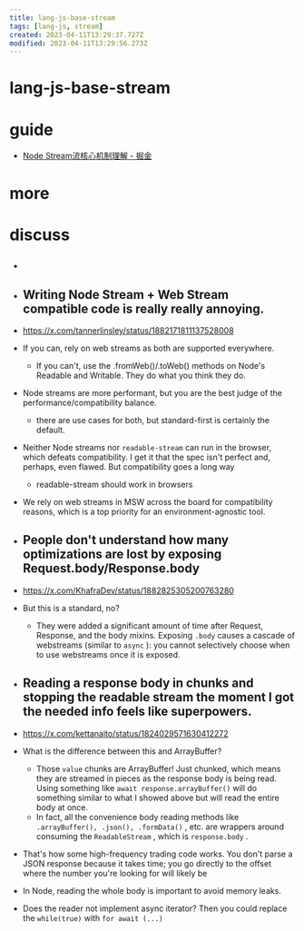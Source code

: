 ```yaml
---
title: lang-js-base-stream
tags: [lang-js, stream]
created: 2023-04-11T13:29:37.727Z
modified: 2023-04-11T13:29:56.273Z
---
```


# lang-js-base-stream

# guide

- [Node Stream流核心机制理解 - 掘金](https://juejin.cn/post/7115043225944981535)
# more

# discuss

- ## 

- ## Writing Node Stream + Web Stream compatible code is really really annoying.
- https://x.com/tannerlinsley/status/1882171811137528008
- If you can, rely on web streams as both are supported everywhere. 
  - If you can't, use the .fromWeb()/.toWeb() methods on Node's Readable and Writable. They do what you think they do.
- Node streams are more performant, but you are the best judge of the performance/compatibility balance.
  -  there are use cases for both, but standard-first is certainly the default. 

- Neither Node streams nor `readable-stream` can run in the browser, which defeats compatibility. I get it that the spec isn't perfect and, perhaps, even flawed. But compatibility goes a long way
  - readable-stream should work in browsers

- We rely on web streams in MSW across the board for compatibility reasons, which is a top priority for an environment-agnostic tool.

- ## People don't understand how many optimizations are lost by exposing Request.body/Response.body
- https://x.com/KhafraDev/status/1882825305200763280
- But this is a standard, no? 
  - They were added a significant amount of time after Request, Response, and the body mixins. Exposing `.body` causes a cascade of webstreams (similar to `async` ): you cannot selectively choose when to use webstreams once it is exposed.

- ## Reading a response body in chunks and stopping the readable stream the moment I got the needed info feels like superpowers.  
- https://x.com/kettanaito/status/1824029571630412272
- What is the difference between this and ArrayBuffer?
  - Those `value` chunks are ArrayBuffer! Just chunked, which means they are streamed in pieces as the response body is being read. Using something like `await response.arrayBuffer()` will do something similar to what I showed above but will read the entire body at once.
  - In fact, all the convenience body reading methods like `.arrayBuffer(), .json(), .formData()` , etc. are wrappers around consuming the `ReadableStream` , which is `response.body` .
- That's how some high-frequency trading code works. You don't parse a JSON response because it takes time; you go directly to the offset where the number you're looking for will likely be
- In Node, reading the whole body is important to avoid memory leaks.
- Does the reader not implement async iterator? Then you could replace the `while(true)` with `for await (...)`
